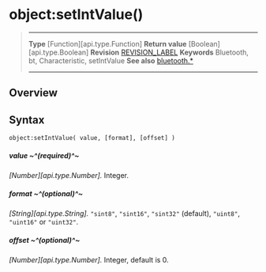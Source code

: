 # object:setIntValue()

> --------------------- ------------------------------------------------------------------------------------------
> __Type__              [Function][api.type.Function]
> __Return value__      [Boolean][api.type.Boolean]
> __Revision__          [REVISION_LABEL](REVISION_URL)
> __Keywords__          Bluetooth, bt, Characteristic, setIntValue
> __See also__          [bluetooth.*](/plugin.bluetooth.md)
> --------------------- ------------------------------------------------------------------------------------------

## Overview

## Syntax

	object:setIntValue( value, [format], [offset] )

##### value ~^(required)^~
_[Number][api.type.Number]._ Integer.

##### format ~^(optional)^~
_[String][api.type.String]._ `"sint8"`, `"sint16"`, `"sint32"` (default), `"uint8"`, `"uint16"` or `"uint32"`.

##### offset ~^(optional)^~
_[Number][api.type.Number]._ Integer, default is 0.